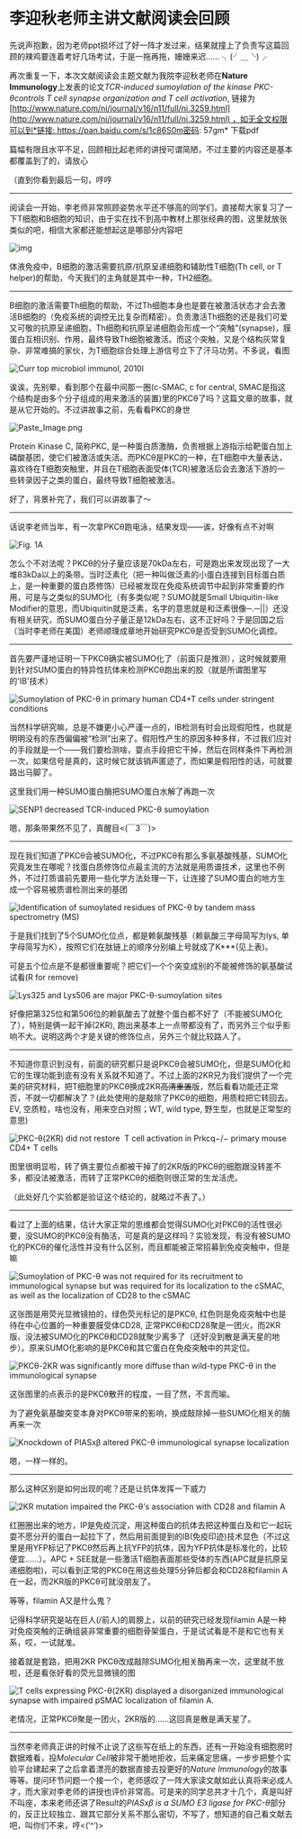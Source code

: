 # 李迎秋老师主讲文献阅读会回顾

先说声抱歉，因为老师ppt损坏过了好一阵才发过来，结果就撞上了负责写这篇回顾的辣鸡要连着考好几场考试，于是一拖再拖，姗姗来迟…… ╮(╯＿╰)╭ 

再次重复一下，本次文献阅读会主题文献为我院李迎秋老师在**Nature Immunology**上发表的论文*TCR-induced sumoylation of the kinase PKC-θcontrols T cell synapse organization and T cell activation*, 链接为[http://www.nature.com/ni/journal/v16/n11/full/ni.3259.html](http://www.nature.com/ni/journal/v16/n11/full/ni.3259.html) ，如无全文权限可以到*链接: https://pan.baidu.com/s/1c86S0m密码: 57gm* 下载pdf

篇幅有限且水平不足，回顾相比起老师的讲授可谓简陋，不过主要的内容还是基本都覆盖到了的，请放心

（直到你看到最后一句，哼哼

---

阅读会一开始，李老师非常照顾姿势水平还不够高的同学们，直接帮大家复习了一下T细胞和B细胞的知识，由于实在找不到高中教材上那张经典的图，这里就放张类似的吧，相信大家都还能想起这是哪部分内容吧

![img](http://www.pep.com.cn/gzsw/jshzhx/jxyj/kchjc/201306/W020130606347132899672.gif)

体液免疫中，B细胞的激活需要抗原/抗原呈递细胞和辅助性T细胞(Th cell, or T helper)的帮助，今天我们的主角就是其中一种，TH2细胞。

---

B细胞的激活需要Th细胞的帮助，不过Th细胞本身也是要在被激活状态才会去激活B细胞的（免疫系统的调控无比复杂而精密）。负责激活Th细胞的还是我们可爱又可敬的抗原呈递细胞，Th细胞和抗原呈递细胞会形成一个“突触”(synapse)，膜蛋白互相识别、作用，最终导致Th细胞被激活。而这个突触，又是个结构灰常复杂、非常难搞的家伙，为T细胞综合处理上游信号立下了汗马功劳。不多说，看图

![Curr top microbiol immunol, 2010l](http://upload-images.jianshu.io/upload_images/3072722-7b690494f7f421a1.png?imageMogr2/auto-orient/strip%7CimageView2/2/w/1240)

诶诶，先别晕，看到那个在最中间那一圈(c-SMAC, c for central, SMAC是指这个结构是由多个分子组成的用来激活的装置)里的PKCθ了吗？这篇文章的故事，就是从它开始的。不过讲故事之前，先看看PKC的身世

![Paste_Image.png](http://upload-images.jianshu.io/upload_images/3072722-8d9b44642b970e5a.png?imageMogr2/auto-orient/strip%7CimageView2/2/w/1240)

Protein Kinase C, 简称PKC, 是一种蛋白质激酶，负责根据上游指示给靶蛋白加上磷酸基团，使它们被激活或失活。而PKCθ是PKC的一种，在T细胞中大量表达，喜欢待在T细胞突触里，并且在T细胞表面受体(TCR)被激活后会去激活下游的一些转录因子之类的蛋白，最终导致T细胞被激活。

好了，背景补完了，我们可以讲故事了～

---

话说李老师当年，有一次拿PKCθ跑电泳，结果发现——诶，好像有点不对啊

![Fig. 1A](http://upload-images.jianshu.io/upload_images/3072722-24c4ab149d9059a9.png?imageMogr2/auto-orient/strip%7CimageView2/2/w/1240)

怎么个不对法呢？PKCθ的分子量应该是70kDa左右，可是跑出来发现出现了一大堆83kDa以上的条带。当时泛素化（把一种叫做泛素的小蛋白连接到目标蛋白质上，是一种重要的蛋白质修饰）已经被发现在免疫系统调节中起到非常重要的作用，可是与之类似的SUMO化（有多类似呢？SUMO就是Small Ubiquitin-like Modifier的意思，而Ubiquitin就是泛素，名字的意思就是和泛素很像─.─||）还没有相关研究，而SUMO蛋白分子量正是12kDa左右，这不正好吗？于是回国之后（当时李老师在美国）老师顺理成章地开始研究PKCθ是否受到SUMO化调控。

---

首先要严谨地证明一下PKCθ确实被SUMO化了（前面只是推测），这时候就要用到针对SUMO蛋白的特异性抗体来检测PKCθ跑出来的胶（就是所谓图里写的'IB'技术）

![Sumoylation of PKC-θ in primary human CD4+T cells under stringent conditions](http://upload-images.jianshu.io/upload_images/3072722-431ad2bb2e7070e6.png?imageMogr2/auto-orient/strip%7CimageView2/2/w/1240)

当然科学研究嘛，总是不嫌更小心严谨一点的，IB检测有时会出现假阳性，也就是明明没有的东西偏偏被“检测”出来了。假阳性产生的原因多种多样，不过我们应对的手段就是一个——我们要检测啥，耍点手段把它干掉，然后在同样条件下再检测一次，如果信号是真的，这时候它就该销声匿迹了，而如果是假阳性的话，可就要路出马脚了。

这里我们用一种SUMO蛋白酶把SUMO蛋白水解了再跑一次

![SENP1 decreased TCR-induced PKC-θ sumoylation](http://upload-images.jianshu.io/upload_images/3072722-be09b46ba204b55c.png?imageMogr2/auto-orient/strip%7CimageView2/2/w/1240)

嗯，那条带果然不见了，真醒目<(￣3￣)> 

---

现在我们知道了PKCθ会被SUMO化，不过PKCθ有那么多氨基酸残基，SUMO化究竟发生在哪呢？找蛋白质修饰位点最主流的方法就是用质谱技术，这里也不例外，不过打质谱前先要用一些化学方法处理一下，让连接了SUMO蛋白的地方生成一个容易被质谱检测出来的基团

![Identification of sumoylated residues of PKC-θ by tandem mass spectrometry (MS)](http://upload-images.jianshu.io/upload_images/3072722-bd3edff9c89c1d16.png?imageMogr2/auto-orient/strip%7CimageView2/2/w/1240)

于是我们找到了5个SUMO化位点，都是赖氨酸残基（赖氨酸三字母简写为lys, 单字母简写为K），按照它们在肽链上的顺序分别编上号就成了K***(见上表)。

可是五个位点是不是都很重要呢？把它们一个个突变成别的不能被修饰的氨基酸试试看(R for remove)

![Lys325 and Lys506 are major PKC-θ-sumoylation sites](http://upload-images.jianshu.io/upload_images/3072722-1a3cc51af91157e9.png?imageMogr2/auto-orient/strip%7CimageView2/2/w/1240)

好像把第325位和第506位的赖氨酸去了就整个蛋白都不好了（不能被SUMO化了），特别是俩一起干掉(2KR), 跑出来基本上一点带都没有了，而另外三个似乎影响不大。说明这两个才是关键的修饰位点，另外三个就比较路人了。

---

不知道你意识到没有，前面的研究都只是说PKCθ会被SUMO化，但是SUMO化和它的生理功能到底有没有关系就不知道了。不过上面的2KR兄为我们提供了一个完美的研究材料，把T细胞里的PKCθ换成2KR~~高清重置~~版，然后看看功能还正常否，不就一切都解决了？(此处使用的是敲除了PKCθ的细胞，用质粒把它转回去。EV, 空质粒，啥也没有，用来空白对照；WT, wild type, 野生型，也就是正常型的意思)

![PKC-θ(2KR) did not restore  T cell activation in Prkcq−/− primary mouse CD4+ T cells](http://upload-images.jianshu.io/upload_images/3072722-f37222da9b4b96f5.png?imageMogr2/auto-orient/strip%7CimageView2/2/w/1240)

图里很明显啦，转了俩主要位点都被干掉了的2KR版的PKCθ的细胞跟没转差不多，都没法被激活，而转了正常PKCθ的细胞则很正常的生龙活虎。

（此处好几个实验都是验证这个结论的，就略过不表了。）

---

看过了上面的结果，估计大家正常的思维都会觉得SUMO化对PKCθ的活性很必要，没SUMO的PKCθ没有酶活，可是真的是这样吗？实验发现，有没有被SUMO化的PKCθ的催化活性并没有什么区别，而且都能被正常招募到免疫突触中，但是嘛

![Sumoylation of PKC-θ was not required for its recruitment to immunological synapse but was required for its localization to the cSMAC, as well as the localization of CD28 to the cSMAC](http://upload-images.jianshu.io/upload_images/3072722-38e257fbecf31002.png?imageMogr2/auto-orient/strip%7CimageView2/2/w/1240)

这张图是用荧光显微镜拍的，绿色荧光标记的是PKCθ, 红色则是免疫突触中也是待在中心位置的一种重要膜受体CD28, 正常PKCθ和CD28聚是一团火，而2KR版、没法被SUMO化的PKCθ和CD28就聚少离多了（还好没到散是满天星的地步）。原来SUMO化影响的是PKCθ和其它蛋白在免疫突触中的共定位。

![PKCθ-2KR was significantly more diffuse than wild-type PKC-θ in the immunological synapse](http://upload-images.jianshu.io/upload_images/3072722-8a76a29240b91c82.png?imageMogr2/auto-orient/strip%7CimageView2/2/w/1240)

这张图里的点表示的是PKCθ散开的程度，一目了然，不言而喻。

为了避免氨基酸突变本身对PKCθ带来的影响，换成敲除掉一些SUMO化相关的酶再来一次

![Knockdown of PIASxβ altered PKC-θ immunological synapse localization](http://upload-images.jianshu.io/upload_images/3072722-3c2e04c943583eb6.png?imageMogr2/auto-orient/strip%7CimageView2/2/w/1240)

嗯，一样一样的。

---

那么这种区别是如何出现的呢？还是让抗体发挥一下威力

![2KR mutation impaired the PKC-θ’s association with CD28 and filamin A](http://upload-images.jianshu.io/upload_images/3072722-7672bd407a0afa6c.png?imageMogr2/auto-orient/strip%7CimageView2/2/w/1240)

红圈圈出来的地方，IP是免疫沉淀，用这种蛋白的抗体去把这种蛋白及和它一起玩耍不愿分开的蛋白一起拉下了，然后用前面提到的IB(免疫印迹)技术显色（不过这里是用YFP标记了PKCθ然后再上抗YFP的抗体，因为YFP抗体是标准化的，比较便宜……）。APC + SEE就是一些激活T细胞表面那些受体的东西(APC就是抗原呈递细胞啦)，可以看到正常的PKCθ在用这些处理5分钟后都会和CD28和filamin A在一起，而2KR版的PKCθ可就没朋友了。

等等，filamin A又是什么鬼？

记得科学研究是站在巨人(/前人)的肩膀上，以前的研究已经发现filamin A是一种对免疫突触的正确组装非常重要的细胞骨架蛋白，于是试试看是不是和它也有关系，哎，一试就准。

接着就是套路，把用2KR PKCθ改成敲除SUMO化相关酶再来一次，这里就不放啦，还是看张好看的荧光显微镜的图

![T cells expressing PKC-θ(2KR) displayed a disorganized immunological synapse with impaired pSMAC localization of filamin A.](http://upload-images.jianshu.io/upload_images/3072722-6283c5a404abe932.png?imageMogr2/auto-orient/strip%7CimageView2/2/w/1240)

老情况，正常PKCθ聚是一团火，2KR版的……这回真是散是满天星了。

---

当然李老师真正讲的时候不止说了这些写在纸上的东西，还有一开始没有细胞房时数据难看，投*Molecular Cell*被非常干脆地拒收，后来痛定思痛，一步步把整个实验平台建起来了之后拿着漂亮的数据直接去投更好的*Nature Immunology*的故事等等。提问环节问题一个接一个，老师感叹了一阵大家读文献如此认真将来必成人才，而大家对李老师的讲授也评价非常高。可是来的同学总共才十几个，真是叫好不叫座，本来老师还讲了Result的*PIASxβ is a SUMO E3 ligase for PKC-θ*部分的，反正比较独立、跟其它部分关系不那么密切，不写了，想知道的自己看文献去吧，叫你们不来，哼<(‵^′)>



